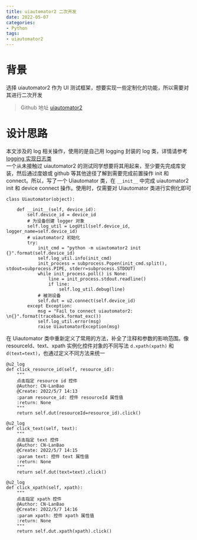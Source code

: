 ```yaml
---
title: uiautomator2 二次开发
date: 2022-05-07
categories: 
- Python
tags:
- uiautomator2
---
```



# 背景
选择 uiautomator2 作为 UI 测试框架，想要实现一些定制化的功能，所以需要对其进行二次开发  
> Github 地址 [uiautomator2](https://github.com/openatx/uiautomator2)  


# 设计思路
本文涉及的 log 相关操作，使用的是自己用 logging 封装的 log 类，详情请参考 [logging 实现日志类](https://cn-lanbao.github.io/python/2022/05/05/logging%E5%AE%9E%E7%8E%B0%E6%97%A5%E5%BF%97%E7%B1%BB/)  
一个从未接触过 uiautomator2 的测试同学想要将其用起来，至少要先完成库安装，然后通过度娘或 github 等其他途径了解到需要完成前置操作 init 和 connect。所以，写了一个 Uiautomator 类，在 `__init__` 中完成 uiautomator2 init 和 device connect 操作。使用时，仅需要对 Uiautomator 类进行实例化即可
```
class Uiautomator(object):

    def __init__(self, device_id):
        self.device_id = device_id
        # 为设备创建 logger 对象
        self.log_util = LogUtil(self.device_id, logger_name=self.device_id)
        # uiautomator2 初始化
        try:
            init_cmd = "python -m uiautomator2 init {}".format(self.device_id)
            self.log_util.info(init_cmd)
            init_process = subprocess.Popen(init_cmd.split(), stdout=subprocess.PIPE, stderr=subprocess.STDOUT)
            while init_process.poll() is None:
                line = init_process.stdout.readline()
                if line:
                    self.log_util.debug(line)
            # 被测设备
            self.dut = u2.connect(self.device_id)
        except Exception:
            msg = "Fail to connect uiautomator2: \n{}".format(traceback.format_exc())
            self.log_util.error(msg)
            raise UiautomatorException(msg)
```
在 Uiautomator 类中重新定义了常用的方法，补全了注释和参数的影响范围。像 resourceId、text、xpath 实例化控件对象的不同写法 `d.xpath(xpath)` 和 `d(text=text)`，也通过定义不同方法来统一
```
@u2_log
def click_resource_id(self, resource_id):
    """
    点击指定 resource id 控件
    @Author: CN-LanBao
    @Create: 2022/5/7 14:13
    :param resource_id: 控件 resourceId 属性值
    :return: None
    """
    return self.dut(resourceId=resource_id).click()

@u2_log
def click_text(self, text):
    """
    点击指定 text 控件
    @Author: CN-LanBao
    @Create: 2022/5/7 14:15
    :param text: 控件 text 属性值
    :return: None
    """
    return self.dut(text=text).click()

@u2_log
def click_xpath(self, xpath):
    """
    点击指定 xpath 控件
    @Author: CN-LanBao
    @Create: 2022/5/7 14:16
    :param xpath: 控件 xpath 属性值
    :return: None
    """
    return self.dut.xpath(xpath).click()
```